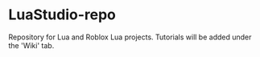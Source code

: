 # LuaStudio-repo
Repository for Lua and Roblox Lua projects.
Tutorials will be added under the 'Wiki' tab.
